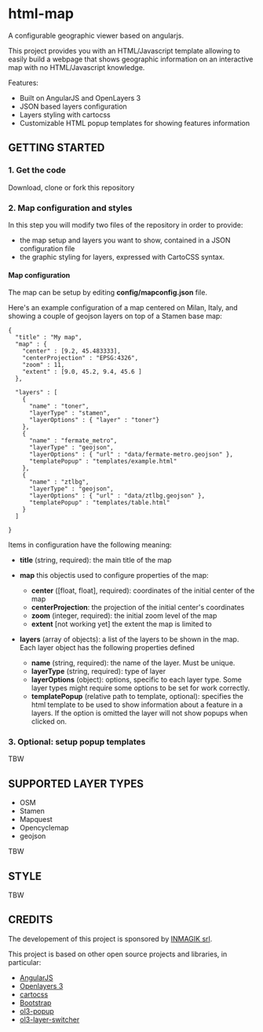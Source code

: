 # html-map
A configurable geographic viewer based on angularjs.

This project provides you with an HTML/Javascript template allowing to easily build a webpage that shows geographic information on an interactive map with no HTML/Javascript knowledge.


Features:

* Built on AngularJS and OpenLayers 3
* JSON based layers configuration
* Layers styling with cartocss
* Customizable HTML popup templates for showing features information


## GETTING STARTED

### 1. Get the code

Download, clone or fork this repository


### 2. Map configuration and styles

In this step you will modify two files of the repository in order to provide:

* the map setup and layers you want to show, contained in a JSON configuration file
* the graphic styling for layers, expressed with CartoCSS syntax.



#### Map configuration
The map can be setup by editing  **config/mapconfig.json** file.

Here's an example configuration of a map centered on Milan, Italy, and showing a couple of geojson layers on top of a Stamen base map:

	{
	  "title" : "My map",
	  "map" : {
	    "center" : [9.2, 45.483333],
	    "centerProjection" : "EPSG:4326",
	    "zoom" : 11,
	    "extent" : [9.0, 45.2, 9.4, 45.6 ]
	  },

	  "layers" : [
	    {
	      "name" : "toner",
	      "layerType" : "stamen",
	      "layerOptions" : { "layer" : "toner"}
	    },
	    {
	      "name" : "fermate_metro",
	      "layerType" : "geojson",
	      "layerOptions" : { "url" : "data/fermate-metro.geojson" },
	      "templatePopup" : "templates/example.html"
	    },
	    {
	      "name" : "ztlbg",
	      "layerType" : "geojson",
	      "layerOptions" : { "url" : "data/ztlbg.geojson" },
	      "templatePopup" : "templates/table.html"
	    }
	  ]

	}


Items in configuration have the following meaning:

* **title** (string, required): the main title of the map

* **map** this objectis used to configure properties of the map:
	* **center** ([float, float], required): coordinates of the initial center of the map
	* **centerProjection**: the projection of the initial center's coordinates
	* **zoom** (integer, required): the initial zoom level of the map
	* **extent** [not working yet] the extent the map is limited to

* **layers** (array of objects): a list of the layers to be shown in the map. Each layer object has the following properties defined 
	* **name** (string, required): the name of the layer. Must be unique.
	* **layerType** (string, required): type of layer
	* **layerOptions** (object): options, specific to each layer type. Some layer types might require some options to be set for work correctly.
	* **templatePopup** (relative path to template, optional): specifies the html template to be used to show information about a feature in a layers. If the option is omitted the layer will not show popups when clicked on.


### 3. Optional: setup popup templates
TBW


## SUPPORTED LAYER TYPES

* OSM
* Stamen
* Mapquest
* Opencyclemap
* geojson

TBW

## STYLE
TBW


## CREDITS
The developement of this project is sponsored by [INMAGIK srl](http://inmagik.com/).


This project is based on other open source projects and libraries, in particular:

* [AngularJS]()
* [Openlayers 3]()
* [cartocss]()
* [Bootstrap]()
* [ol3-popup]()
* [ol3-layer-switcher]()

